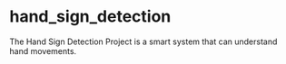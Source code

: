 # hand_sign_detection
The Hand Sign Detection Project is a smart system that can understand hand movements.
